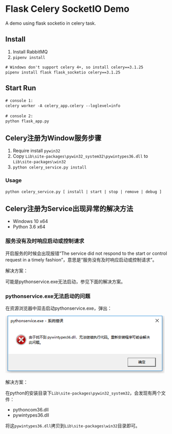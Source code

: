 # Flask Celery SocketIO Demo

A demo using flask socketio in celery task.

## Install

1. Install RabbitMQ
2. `pipenv install`

```
# Windows don't support celery 4+, so install celery==3.1.25
pipenv install flask flask_socketio celery==3.1.25
```

## Start Run

```
# console 1:
celery worker -A celery_app.celery --loglevel=info

# console 2:
python flask_app.py
```

## Celery注册为Window服务步骤

1. Require install `pywin32`
2. Copy `Lib\site-packages\pywin32_system32\pywintypes36.dll` to `Lib\site-packages\win32`
3. `python celery_service.py install`

### Usage

```
python celery_service.py [ install | start | stop | remove | debug ]
```

## Celery注册为Service出现异常的解决方法

- Windows 10 x64
- Python 3.6 x64

### 服务没有及时响应启动或控制请求

开启服务的时候会出现报错“The service did not respond to the start or control request in a timely fashion”，意思是“服务没有及时响应启动或控制请求”。

解决方案：

可能是pythonservice.exe无法启动，参见下面的解决方案。

### pythonservice.exe无法启动的问题

在资源浏览器中双击启动pythonservice.exe，弹出：

![pythonservice_error](screenshot/pythonservice_error.png)

解决方案：

在python的安装目录下`Lib\site-packages\pywin32_system32`，会发现有两个文件：

- pythoncom36.dll
- pywintypes36.dll

将这`pywintypes36.dll`拷贝到`Lib\site-packages\win32`目录即可。 
